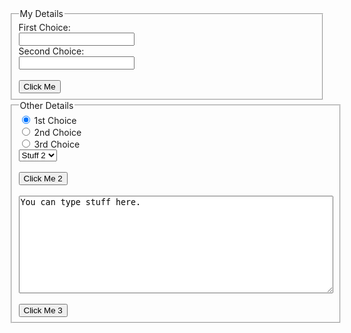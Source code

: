 <html>
<body>
<form>
<fieldset>  
<legend>My Details</legend>
First Choice:<br>
<input type="text" name="firstchoice">
<br>
Second Choice:<br>
<input type="text" name="secondchoice">
<br>
<br>
<input type="submit" value="Click Me">
</fieldset>
<fieldset> 
<legend>Other Details</legend>
<input type="radio" name="Choices" value="1st" checked>
1st Choice<br>
<input type="radio" name="Choices" value="2nd"> 2nd Choice<br>
<input type="radio" name="Choices" value="3rd"> 3rd Choice<br>
  <select name="Stuff">
    <option value="stuff">Stuff 1</option>
     <option value="stuff" selected>Stuff 2</option>
     <option value="stuff">Stuff 3</option>
     <option value="stuff">Stuff 4</option>
  </select>
  <br>
<br>
  <input type="submit" value="Click Me 2">
<br>
<br>
<textarea name="message" rows="10" cols="60">
You can type stuff here.
</textarea>
<br>
<br>
<input type="submit" value="Click Me 3">
</body>
</html>
